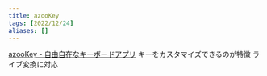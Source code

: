 ```yaml
---
title: azooKey
tags: [2022/12/24]
aliases: []
---
```


[azooKey - 自由自在なキーボードアプリ](https://azookey.netlify.app/)
キーをカスタマイズできるのが特徴
ライブ変換に対応